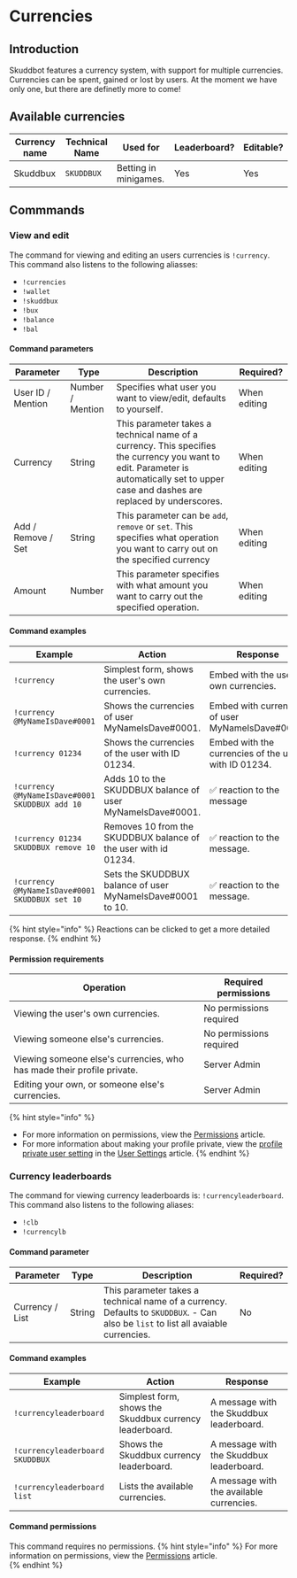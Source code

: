 # Currencies

## Introduction
Skuddbot features a currency system, with support for multiple currencies. Currencies can be spent, gained or lost by users.
At the moment we have only one, but there are definetly more to come! 

## Available currencies
| Currency name | Technical Name | Used for              | Leaderboard? | Editable? |
|---------------|----------------|-----------------------|--------------|-----------|
| Skuddbux      | `SKUDDBUX`     | Betting in minigames. | Yes          | Yes       |

## Commmands
### View and edit
The command for viewing and editing an users currencies is `!currency`.   
This command also listens to the following aliasses:
- `!currencies`
- `!wallet`
- `!skuddbux`
- `!bux`
- `!balance`
- `!bal`

#### Command parameters
| Parameter          | Type             | Description                                                                                                                                                                             | Required?    |
|--------------------|------------------|-----------------------------------------------------------------------------------------------------------------------------------------------------------------------------------------|--------------|
| User ID / Mention  | Number / Mention | Specifies what user you want to view/edit, defaults to yourself.                                                                                                                        | When editing |
| Currency           | String           | This parameter takes a technical name of a currency. This specifies the currency you want to edit. Parameter is automatically set to upper case and dashes are replaced by underscores. | When editing |
| Add / Remove / Set | String           | This parameter can be `add`, `remove` or `set`. This specifies what operation you want to carry out on the specified currency                                                           | When editing |
| Amount             | Number           | This parameter specifies with what amount you want to carry out the specified operation.                                                                                                | When editing |

#### Command examples
| Example                                        | Action                                                          | Response                                             |
|------------------------------------------------|-----------------------------------------------------------------|------------------------------------------------------|
| `!currency`                                    | Simplest form, shows the user's own currencies.                 | Embed with the user's own currencies.                |
| `!currency @MyNameIsDave#0001`                 | Shows the currencies of user MyNameIsDave#0001.                 | Embed with currencies of user MyNameIsDave#0001.     |
| `!currency 01234`                              | Shows the currencies of the user with ID 01234.                 | Embed with the currencies of the user with ID 01234. |
| `!currency @MyNameIsDave#0001 SKUDDBUX add 10` | Adds 10 to the SKUDDBUX balance of user MyNameIsDave#0001.      | ✅ reaction to the message                            |
| `!currency 01234 SKUDDBUX remove 10`           | Removes 10 from the SKUDDBUX balance of the user with id 01234. | ✅ reaction to the message.                           |
| `!currency @MyNameIsDave#0001 SKUDDBUX set 10` | Sets the SKUDDBUX balance of user MyNameIsDave#0001 to 10.      | ✅ reaction to the message.                           |
{% hint style="info" %}
Reactions can be clicked to get a more detailed response.
{% endhint %}

#### Permission requirements
| Operation                                                              | Required permissions    |
|------------------------------------------------------------------------|-------------------------|
| Viewing the user's own currencies.                                     | No permissions required |
| Viewing someone else's currencies.                                     | No permissions required |
| Viewing someone else's currencies, who has made their profile private. | Server Admin            |
| Editing your own, or someone else's currencies.                        | Server Admin            |
{% hint style="info" %}
* For more information on permissions, view the [Permissions](/Systems/permissions.md) article.  
* For more information about making your profile private, view the [profile private user setting](user-settings.md#profile-private) in the [User Settings](user-settings.md) article.
{% endhint %}


### Currency leaderboards
The command for viewing currency leaderboards is: `!currencyleaderboard`.
This command also listens to the following aliases:
- `!clb`
- `!currencylb`

#### Command parameter
| Parameter       | Type   | Description                                                                                                                        | Required? |
|-----------------|--------|------------------------------------------------------------------------------------------------------------------------------------|-----------|
| Currency / List | String | This parameter takes a technical name of a currency. Defaults to `SKUDDBUX`. - Can also be `list` to list all avaiable currencies. | No        |

#### Command examples
| Example                         | Action                                                  | Response                                 |
|---------------------------------|---------------------------------------------------------|------------------------------------------|
| `!currencyleaderboard`          | Simplest form, shows the Skuddbux currency leaderboard. | A message with the Skuddbux leaderboard. |
| `!currencyleaderboard SKUDDBUX` | Shows the Skuddbux currency leaderboard.                | A message with the Skuddbux leaderboard. |
| `!currencyleaderboard list`     | Lists the available currencies.                         | A message with the available currencies. |

#### Command permissions
This command requires no permissions.
{% hint style="info" %}
For more information on permissions, view the [Permissions](/Systems/permissions.md) article.  
{% endhint %}


